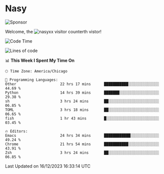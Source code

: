 # Nasy

<!--
<p align="center">
<img height="200" src="https://github-readme-stats.vercel.app/api?username=nasyxx&count_private=true&show_icons=true&theme=dracula&include_all_commits=true"/>
<img height="200" src="https://github-readme-stats.vercel.app/api/top-langs/?username=nasyxx&theme=dracula&hide=html,jupyter+notebook&count_private=true&show_icons=true"/>
</p>

  
----------------
-->

![Sponsor](https://img.shields.io/static/v1.svg?label=Sponsor&message=%E2%9D%A4&logo=GitHub&style=flat&color=pink)
 
Welcome, the ![nasyxx visitor counter](https://count.getloli.com/get/@nasyxx?theme=rule34)th vistor!
 
<!--START_SECTION:waka-->
![Code Time](http://img.shields.io/badge/Code%20Time-4%2C128%20hrs%2018%20mins-blue)

![Lines of code](https://img.shields.io/badge/From%20Hello%20World%20I%27ve%20Written-6.3%20million%20lines%20of%20code-blue)

📊 **This Week I Spent My Time On** 

```text
🕑︎ Time Zone: America/Chicago

💬 Programming Languages: 
Other                    22 hrs 17 mins      ███████████░░░░░░░░░░░░░░   44.69 % 
Python                   14 hrs 39 mins      ███████░░░░░░░░░░░░░░░░░░   29.38 % 
sh                       3 hrs 24 mins       ██░░░░░░░░░░░░░░░░░░░░░░░   06.85 % 
TOML                     3 hrs 18 mins       ██░░░░░░░░░░░░░░░░░░░░░░░   06.65 % 
fish                     1 hr 43 mins        █░░░░░░░░░░░░░░░░░░░░░░░░   03.45 % 

🔥 Editors: 
Emacs                    24 hrs 34 mins      ████████████░░░░░░░░░░░░░   49.24 % 
Chrome                   21 hrs 54 mins      ███████████░░░░░░░░░░░░░░   43.91 % 
Zsh                      3 hrs 24 mins       ██░░░░░░░░░░░░░░░░░░░░░░░   06.85 % 
```


 Last Updated on 16/12/2023 16:33:14 UTC
<!--END_SECTION:waka-->

<!-- ![visitors](https://visitor-badge.laobi.icu/badge?page_id=nasyxx.nasyxx) -->
